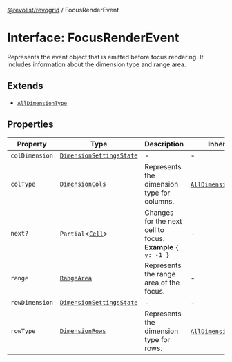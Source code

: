 [@revolist/revogrid](README.md) / FocusRenderEvent

# Interface: FocusRenderEvent

Represents the event object that is emitted before focus rendering.
It includes information about the dimension type and range area.

## Extends

- [`AllDimensionType`](Interface.AllDimensionType.md)

## Properties

| Property | Type | Description | Inherited from | Defined in |
| ------ | ------ | ------ | ------ | ------ |
| `colDimension` | [`DimensionSettingsState`](Interface.DimensionSettingsState.md) | - | - | [src/types/interfaces.ts:777](https://github.com/revolist/revogrid/blob/b102ae971c99d2b260b571c48c9b2f785d580474/src/types/interfaces.ts#L777) |
| `colType` | [`DimensionCols`](TypeAlias.DimensionCols.md) | Represents the dimension type for columns. | [`AllDimensionType`](Interface.AllDimensionType.md).`colType` | [src/types/interfaces.ts:756](https://github.com/revolist/revogrid/blob/b102ae971c99d2b260b571c48c9b2f785d580474/src/types/interfaces.ts#L756) |
| `next?` | `Partial`\<[`Cell`](Interface.Cell.md)\> | Changes for the next cell to focus. **Example** `{ y: -1 }` | - | [src/types/interfaces.ts:782](https://github.com/revolist/revogrid/blob/b102ae971c99d2b260b571c48c9b2f785d580474/src/types/interfaces.ts#L782) |
| `range` | [`RangeArea`](TypeAlias.RangeArea.md) | Represents the range area of the focus. | - | [src/types/interfaces.ts:773](https://github.com/revolist/revogrid/blob/b102ae971c99d2b260b571c48c9b2f785d580474/src/types/interfaces.ts#L773) |
| `rowDimension` | [`DimensionSettingsState`](Interface.DimensionSettingsState.md) | - | - | [src/types/interfaces.ts:775](https://github.com/revolist/revogrid/blob/b102ae971c99d2b260b571c48c9b2f785d580474/src/types/interfaces.ts#L775) |
| `rowType` | [`DimensionRows`](TypeAlias.DimensionRows.md) | Represents the dimension type for rows. | [`AllDimensionType`](Interface.AllDimensionType.md).`rowType` | [src/types/interfaces.ts:751](https://github.com/revolist/revogrid/blob/b102ae971c99d2b260b571c48c9b2f785d580474/src/types/interfaces.ts#L751) |
